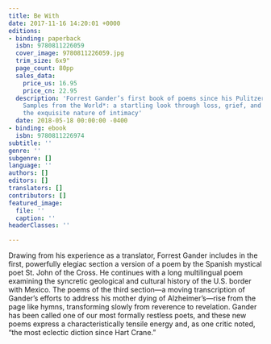 ```yaml
---
title: Be With
date: 2017-11-16 14:20:01 +0000
editions:
- binding: paperback
  isbn: 9780811226059
  cover_image: 9780811226059.jpg
  trim_size: 6x9"
  page_count: 80pp
  sales_data:
    price_us: 16.95
    price_cn: 22.95
  description: 'Forrest Gander’s first book of poems since his Pulitzer finalist *Core
    Samples from the World*: a startling look through loss, grief, and regret into
    the exquisite nature of intimacy'
  date: 2018-05-18 00:00:00 -0400
- binding: ebook
  isbn: 9780811226974
subtitle: ''
genre: ''
subgenre: []
language: ''
authors: []
editors: []
translators: []
contributors: []
featured_image:
  file: ''
  caption: ''
headerClasses: ''

---
```

Drawing from his experience as a translator, Forrest Gander includes in the first, powerfully elegiac section a version of a poem by the Spanish mystical poet St. John of the Cross. He continues with a long multilingual poem examining the syncretic geological and cultural history of the U.S. border with Mexico. The poems of the third section—a moving transcription of Gander’s efforts to address his mother dying of Alzheimer’s—rise from the page like hymns, transforming slowly from reverence to revelation. Gander has been called one of our most formally restless poets, and these new poems express a characteristically tensile energy and, as one critic noted, “the most eclectic diction since Hart Crane.”